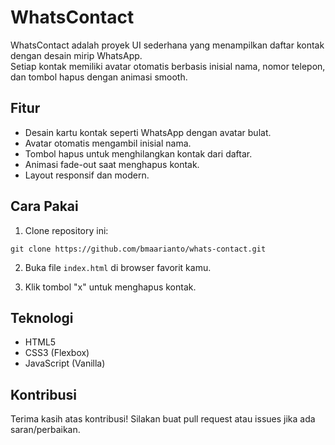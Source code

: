 # WhatsContact

WhatsContact adalah proyek UI sederhana yang menampilkan daftar kontak dengan desain mirip WhatsApp.  
Setiap kontak memiliki avatar otomatis berbasis inisial nama, nomor telepon, dan tombol hapus dengan animasi smooth.

## Fitur

- Desain kartu kontak seperti WhatsApp dengan avatar bulat.
- Avatar otomatis mengambil inisial nama.
- Tombol hapus untuk menghilangkan kontak dari daftar.
- Animasi fade-out saat menghapus kontak.
- Layout responsif dan modern.

## Cara Pakai

1. Clone repository ini:

```
git clone https://github.com/bmaarianto/whats-contact.git
```

2. Buka file `index.html` di browser favorit kamu.

3. Klik tombol "x" untuk menghapus kontak.

## Teknologi

- HTML5
- CSS3 (Flexbox)
- JavaScript (Vanilla)

## Kontribusi

Terima kasih atas kontribusi! Silakan buat pull request atau issues jika ada saran/perbaikan.
